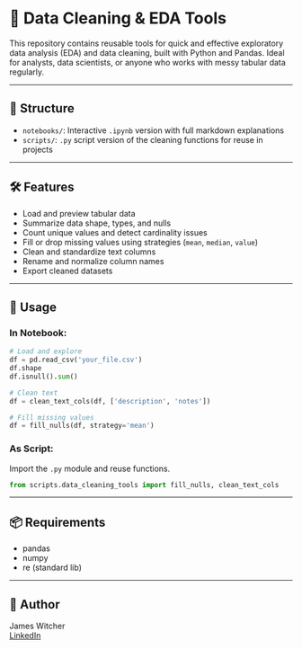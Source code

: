 # 🧹 Data Cleaning & EDA Tools

This repository contains reusable tools for quick and effective exploratory data analysis (EDA) and data cleaning, built with Python and Pandas. Ideal for analysts, data scientists, or anyone who works with messy tabular data regularly.

---

## 📂 Structure

- `notebooks/`: Interactive `.ipynb` version with full markdown explanations
- `scripts/`: `.py` script version of the cleaning functions for reuse in projects

---

## 🛠 Features

- Load and preview tabular data
- Summarize data shape, types, and nulls
- Count unique values and detect cardinality issues
- Fill or drop missing values using strategies (`mean`, `median`, `value`)
- Clean and standardize text columns
- Rename and normalize column names
- Export cleaned datasets

---

## 🧪 Usage

### In Notebook:
```python
# Load and explore
df = pd.read_csv('your_file.csv')
df.shape
df.isnull().sum()

# Clean text
df = clean_text_cols(df, ['description', 'notes'])

# Fill missing values
df = fill_nulls(df, strategy='mean')
```

### As Script:
Import the `.py` module and reuse functions.

```python
from scripts.data_cleaning_tools import fill_nulls, clean_text_cols
```

---

## 📦 Requirements

- pandas
- numpy
- re (standard lib)

---

## 👤 Author

James Witcher  
[LinkedIn](https://www.linkedin.com/in/james-witcher/)  
